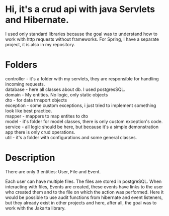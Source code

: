 # Hi, it's a crud api with java Servlets and Hibernate. 

I used only standard libraries because the goal was to understand how to work with http requests without frameworks. For Spring, I have a separate project, it is also in my repository.

# Folders

controller - it's a folder with my servlets, they are responsible for handling incoming requests.<br>
database - here all classes about db. I used postgresSQL. <br>
domain - My entities. No logic, only static objects<br>
dto - for data trnsport objects<br>
exception - some custom exceptions, i just tried to implement something look like best practice.<br>
mapper - mappers to map entites to dto<br>
model - it's folder for model classes, there is only custom exception's code. <br>
service - all logic should be here, but because it's a simple demonstration app there is only crud operations.<br>
util - it's a folder with configurations and some general classes. <br>

# Description
There are only 3 entities: User, File and Event.

Each user can have multiple files. The files are stored in postgreSQL. When interacting with files, Events are created, these events have links to the user who created them and to the file on which the action was performed. Here it would be possible to use audit functions from hibernate and event listeners, but they already exist in other projects and here, after all, the goal was to work with the Jakarta library.




